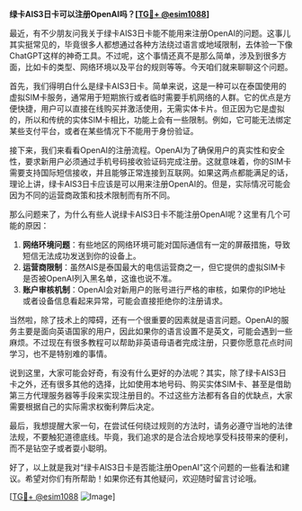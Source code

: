 **绿卡AIS3日卡可以注册OpenAI吗？[[TG💪+ @esim1088](https://t.me/s/esim1088)]**

最近，有不少朋友问我关于绿卡AIS3日卡能不能用来注册OpenAI的问题。这事儿其实挺常见的，毕竟很多人都想通过各种方法绕过语言或地域限制，去体验一下像ChatGPT这样的神奇工具。不过呢，这个事情还真不是那么简单，涉及到很多方面，比如卡的类型、网络环境以及平台的规则等等。今天咱们就来聊聊这个问题。

首先，我们得明白什么是绿卡AIS3日卡。简单来说，这是一种可以在泰国使用的虚拟SIM卡服务，通常用于短期旅行或者临时需要手机网络的人群。它的优点是方便快捷，用户可以直接在线购买并激活使用，无需实体卡片。但正因为它是虚拟的，所以和传统的实体SIM卡相比，功能上会有一些限制。例如，它可能无法绑定某些支付平台，或者在某些情况下不能用于身份验证。

接下来，我们来看看OpenAI的注册流程。OpenAI为了确保用户的真实性和安全性，要求新用户必须通过手机号码接收验证码完成注册。这就意味着，你的SIM卡需要支持国际短信接收，并且能够正常连接到互联网。如果这两点都能满足的话，理论上讲，绿卡AIS3日卡应该是可以用来注册OpenAI的。但是，实际情况可能会因为不同的运营商政策和技术限制而有所不同。

那么问题来了，为什么有些人说绿卡AIS3日卡不能注册OpenAI呢？这里有几个可能的原因：

1. **网络环境问题**：有些地区的网络环境可能对国际通信有一定的屏蔽措施，导致短信无法成功发送到你的设备上。
2. **运营商限制**：虽然AIS是泰国最大的电信运营商之一，但它提供的虚拟SIM卡是否被OpenAI列入黑名单，这谁也说不准。
3. **账户审核机制**：OpenAI会对新用户的账号进行严格的审核，如果你的IP地址或者设备信息看起来异常，可能会直接拒绝你的注册请求。

当然啦，除了技术上的障碍，还有一个很重要的因素就是语言问题。OpenAI的服务主要是面向英语国家的用户，因此如果你的语言设置不是英文，可能会遇到一些麻烦。不过现在有很多教程可以帮助非英语母语者完成注册，只要你愿意花点时间学习，也不是特别难的事情。

说到这里，大家可能会好奇，有没有什么更好的办法呢？其实，除了绿卡AIS3日卡之外，还有很多其他的选择，比如使用本地号码、购买实体SIM卡、甚至是借助第三方代理服务器等手段来实现注册目的。不过这些方法都有各自的优缺点，大家需要根据自己的实际需求权衡利弊后决定。

最后，我想提醒大家一句，在尝试任何绕过规则的方法时，请务必遵守当地的法律法规，不要触犯道德底线。毕竟，我们追求的是合法合规地享受科技带来的便利，而不是钻空子或者耍小聪明。

好了，以上就是我对“绿卡AIS3日卡是否能注册OpenAI”这个问题的一些看法和建议。希望对你们有所帮助！如果你还有其他疑问，欢迎随时留言讨论哦。

[[TG💪+ @esim1088](https://t.me/s/esim1088) ![Image](https://i.postimg.cc/4NQfJmqS/Snipaste-2025-05-13-00-14-12.png)]